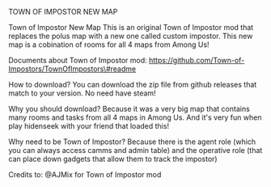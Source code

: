 TOWN OF IMPOSTOR NEW MAP

Town of Impostor New Map This is an original Town of Impostor mod that
replaces the polus map with a new one called custom impostor. This new
map is a cobination of rooms for all 4 maps from Among Us!

Documents about Town of Impostor mod:
https://github.com/Town-of-Impostors/TownOfImpostors\#readme

How to download?
You can download the zip file from github releases that match to your version.
No need have steam!

Why you should download?
Because it was a very big map that contains many rooms and tasks from all 4 maps in Among Us.
And it's very fun when play hidenseek with your friend that loaded this!

Why need to be Town of Impostor?
Because there is the agent role (which you can always access camms and admin table)
and the operative role (that can place down gadgets that allow them to track the impostor)

Credits to: @AJMix for Town of Impostor mod

